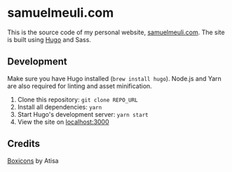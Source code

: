 # samuelmeuli.com

This is the source code of my personal website, [samuelmeuli.com](https://samuelmeuli.com). The site is built using [Hugo](https://gohugo.io) and Sass.

## Development

Make sure you have Hugo installed (`brew install hugo`). Node.js and Yarn are also required for linting and asset minification.

1. Clone this repository: `git clone REPO_URL`
2. Install all dependencies: `yarn`
3. Start Hugo's development server: `yarn start`
4. View the site on [localhost:3000](http://localhost:3000)

## Credits

[Boxicons](https://boxicons.com) by Atisa
